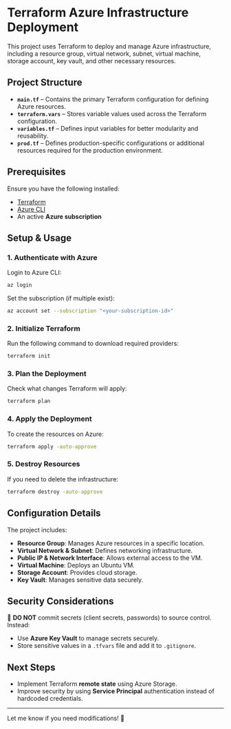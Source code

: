 # **Terraform Azure Infrastructure Deployment**

This project uses Terraform to deploy and manage Azure infrastructure, including a resource group, virtual network, subnet, virtual machine, storage account, key vault, and other necessary resources.  

## **Project Structure**
- **`main.tf`** – Contains the primary Terraform configuration for defining Azure resources.  
- **`terraform.vars`** – Stores variable values used across the Terraform configuration.  
- **`variables.tf`** – Defines input variables for better modularity and reusability.  
- **`prod.tf`** – Defines production-specific configurations or additional resources required for the production environment.  

## **Prerequisites**
Ensure you have the following installed:
- [Terraform](https://developer.hashicorp.com/terraform/downloads)  
- [Azure CLI](https://learn.microsoft.com/en-us/cli/azure/install-azure-cli)  
- An active **Azure subscription**  

## **Setup & Usage**
### **1. Authenticate with Azure**
Login to Azure CLI:  
```sh
az login
```
Set the subscription (if multiple exist):  
```sh
az account set --subscription "<your-subscription-id>"
```

### **2. Initialize Terraform**
Run the following command to download required providers:  
```sh
terraform init
```

### **3. Plan the Deployment**
Check what changes Terraform will apply:  
```sh
terraform plan
```

### **4. Apply the Deployment**
To create the resources on Azure:  
```sh
terraform apply -auto-approve
```

### **5. Destroy Resources**
If you need to delete the infrastructure:  
```sh
terraform destroy -auto-approve
```

## **Configuration Details**
The project includes:
- **Resource Group**: Manages Azure resources in a specific location.  
- **Virtual Network & Subnet**: Defines networking infrastructure.  
- **Public IP & Network Interface**: Allows external access to the VM.  
- **Virtual Machine**: Deploys an Ubuntu VM.  
- **Storage Account**: Provides cloud storage.  
- **Key Vault**: Manages sensitive data securely.  

## **Security Considerations**
🚨 **DO NOT** commit secrets (client secrets, passwords) to source control. Instead:
- Use **Azure Key Vault** to manage secrets securely.  
- Store sensitive values in a `.tfvars` file and add it to `.gitignore`.  

## **Next Steps**
- Implement Terraform **remote state** using Azure Storage.  
- Improve security by using **Service Principal** authentication instead of hardcoded credentials.  

---

Let me know if you need modifications! 🚀

